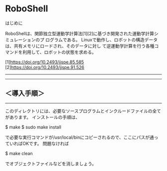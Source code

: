 # RoboShell
はじめに

RoboShellは、関節独立型運動学計算法[1][2]に基づき開発された運動学計算シミュレーションのプ
ログラムである。
Linuxで動作し、ロボットの構造データは、共有メモリにロードされ、そのデータに対し
て逆運動学計算を行う各種コマンドを利用して、ロボットの状態を求める。

[1]https://doi.org/10.2493/jjspe.85.585
[2]https://doi.org/10.2493/jjspe.91.526

---------------------------------------------------------------------------------------------------
---------------------------------------------------------------------------------------------------
＜導入手順＞
---------------------------------------------------------------------------------------------------
---------------------------------------------------------------------------------------------------
このディレクトリには、必要なソースプログラムとインクルードファイルの全てがあります。
インストールの手順は、

$ make
$ sudo make install

で必要な実行コマンドが/usr/local/binにコピーされるので、ここにパスが通っていればOKです。
問題なければ

$ make clean

でオブジェクトファイルなどを消しましょう。
